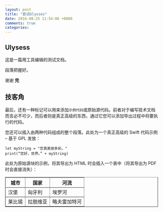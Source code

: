 ```yaml
---
layout: post
title: "尝试Ulysses"
date: 2016-08-25 11:54:06 +0800
comments: true
categories: 
---
```

<!--more-->
## Ulysess
这是一篇用工具编辑的测试文档。

段落把握好。

谢谢 **完**

## 技客角

最后，还有一种标记可以用来添加`示例代码`或原始源代码。前者对于编写技术文档而言必不可少，而后者则是真正高级的东西，通过它您可以添加导出过程中将要执行的代码。

您还可以插入由两种代码组成的整个段落。此处为一个真正高级的 Swift 代码示例 – 基于 GPL 发放：

	let myString = "您真美丽多彩。"
	print(“您好，世界。” + myString)

此处为原始源块的示例，将其导出为 HTML 时会插入一个表中（将其导出为 PDF 时会直接消失）：

<table border="1">
	<tr><th>城市</th><th>国家</th><th>河流</th></tr>
	<tr><td>汉堡</td><td>匈牙利</td><td>埃罗河</td></tr>
	<tr><td>莱比锡</td><td>拉脱维亚</td><td>略夫雷加特河</td></tr>
</table>

